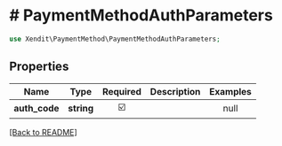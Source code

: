 # # PaymentMethodAuthParameters


```php
use Xendit\PaymentMethod\PaymentMethodAuthParameters;
```

## Properties

| Name | Type | Required | Description | Examples |
|------------|:-------------:|:-------------:|-------------|:-------------:|
| **auth_code** | **string** | ☑️ |  | null |


[[Back to README]](../../README.md)
